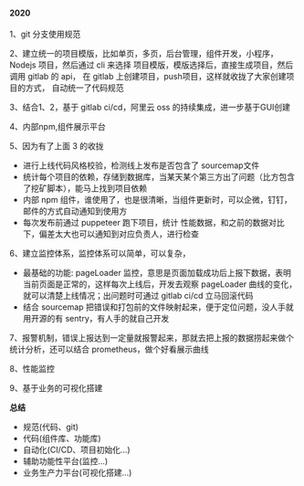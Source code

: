 #### 2020

1、git 分支使用规范

2、建立统一的项目模版，比如单页，多页，后台管理，组件开发，小程序，Nodejs 项目，然后通过 cli 来选择 项目模版，模版选择后，直接生成项目，然后调用 gitlab 的 api， 在 gitlab 上创建项目，push项目，这样就收拢了大家创建项目的方式， 自动统一了代码规范

3、结合1、2，基于 gitlab ci/cd，阿里云 oss 的持续集成，进一步基于GUI创建

4、内部npm,组件展示平台

5、因为有了上面 3 的收拢

- 进行上线代码风格校验，检测线上发布是否包含了 sourcemap文件
- 统计每个项目的依赖，存储到数据库，当某天某个第三方出了问题（比方包含了挖矿脚本），能马上找到项目依赖
- 内部 npm 组件，谁使用了，也是很清晰，当组件更新时，可以企微，钉钉，邮件的方式自动通知到使用方
- 每次发布前通过  puppeteer  跑下项目，统计 性能数据，和之前的数据对比下，偏差太大也可以通知到对应负责人，进行检查

6、建立监控体系，监控体系可以简单，可以复杂，

- 最基础的功能: pageLoader 监控，意思是页面加载成功后上报下数据，表明当前页面是正常的，这样每次上线后，开发去观察 pageLoader 曲线的变化，就可以清楚上线情况；出问题时可通过 gitlab ci/cd 立马回滚代码
- 结合 sourcemap 把错误和打包前的文件映射起来，便于定位问题，没人手就用开源的有 sentry，有人手的就自己开发

7、报警机制，错误上报达到一定量就报警起来，那就去把上报的数据捞起来做个统计分析，还可以结合 prometheus，做个好看展示曲线

8、性能监控

9、基于业务的可视化搭建





**总结**

- 规范(代码、git)
- 代码(组件库、功能库)
- 自动化(CI/CD、项目初始化...)
- 辅助功能性平台(监控...)
- 业务生产力平台(可视化搭建...)
